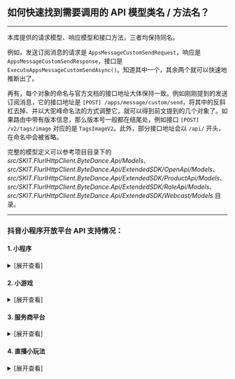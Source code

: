 ﻿## 如何快速找到需要调用的 API 模型类名 / 方法名？

---

本库提供的请求模型、响应模型和接口方法，三者均保持同名。

例如，发送订阅消息的请求是 `AppsMessageCustomSendRequest`，响应是 `AppsMessageCustomSendResponse`，接口是 `ExecuteAppsMessageCustomSendAsync()`。知道其中一个，其余两个就可以快速地推断出了。

再有，每个对象的命名与官方文档的接口地址大体保持一致。例如刚刚提到的发送订阅消息，它的接口地址是 `[POST] /apps/message/custom/send`，将其中的反斜杠去掉、并以大驼峰命名法的方式调整它，就可以得到前文提到的几个对象了。如果路由中带有版本信息，那么版本号一般都在结尾处，例如接口 `[POST] /v2/tags/image` 对应的是 `TagsImageV2`。此外，部分接口地址会以 `/api/` 开头，在命名中会被省略。

完整的模型定义可以参考项目目录下的 _src/SKIT.FlurlHttpClient.ByteDance.Api/Models_、_src/SKIT.FlurlHttpClient.ByteDance.Api/ExtendedSDK/OpenApi/Models_、_src/SKIT.FlurlHttpClient.ByteDance.Api/ExtendedSDK/ProductApi/Models_、_src/SKIT.FlurlHttpClient.ByteDance.Api/ExtendedSDK/RoleApi/Models_、_src/SKIT.FlurlHttpClient.ByteDance.Api/ExtendedSDK/Webcast/Models_ 目录。

---

### 抖音小程序开放平台 API 支持情况：

#### 1. 小程序

<details>

<summary>[展开查看]</summary>

|     |                 抖音 API                  |                备注                |
| :-: | :---------------------------------------: | :--------------------------------: |
|  ×  |            <del>联合授权</del>            | 异构协议，请使用 `DouyinOpen` 模块 |
|  ×  | <del>接口调用凭证：经营能力调用凭证</del> | 异构协议，请使用 `DouyinOpen` 模块 |
|  ×  | <del>接口调用凭证：用户授权调用凭证</del> | 异构协议，请使用 `DouyinOpen` 模块 |
|  √  |     接口调用凭证：非用户授权调用凭证      |                                    |
|  √  |                   登录                    |                                    |
|  √  |           小程序码与小程序链接            |                                    |
|  √  |                Web 化接入                 |                                    |
|  ×  |           <del>私聊和群聊</del>           | 异构协议，请使用 `DouyinOpen` 模块 |
|  ×  |            <del>解决方案</del>            | 异构协议，请使用 `DouyinOpen` 模块 |
|  √  |                 线索组件                  |                                    |
|  √  |                 隐私协议                  |                                    |
|  √  |               直播预约能力                |                                    |
|  √  |                 视频能力                  |                                    |
|  √  |                 搜索能力                  |                                    |
|  √  |                 任务能力                  |                                    |
|  √  |                   电商                    |                                    |
|  ×  |            <del>生活服务</del>            |              _开发中_              |
|  √  |                 短剧行业                  |                                    |
|  √  |                 用户信息                  |                                    |
|  √  |                   分享                    |                                    |
|  √  |                   客服                    |                                    |
|  √  |            交易工具：信用免押             |                                    |
|  √  |            交易工具：周期代扣             |                                    |
|  √  |                 小程序券                  |                                    |
|  √  |          交易系统：通用交易系统           |                                    |
|  ×  |   <del>交易系统：生活服务交易系统</del>   | 异构协议，请使用 `DouyinOpen` 模块 |
|  √  |          交易系统：行业交易系统           |                                    |
|  √  |                 内容安全                  |                                    |
|  √  |             泛知识：角色系统              |                                    |
|  √  |              泛知识：课程库               |                                    |
|  √  |                 担保支付                  |                                    |
|  √  |                   评价                    |                                    |
|  √  |          其他：直播间自定义封面           |                                    |
|  √  |  其他：抖音开放平台与小程序视频打通能力   |                                    |
|  √  |              其他：上传资源               |                                    |
|  √  |                 订阅消息                  |                                    |
|  √  |              小程序推广计划               |                                    |
|  √  |                   挂载                    |                                    |
|  √  |                   分发                    |                                    |
|  √  |                 数据分析                  |                                    |
|  √  |                 服务类目                  |                                    |
|  √  |                直播间能力                 |                                    |
|  √  |               抖音开放能力                |                                    |
|  √  |              页面结构自定义               |                                    |
|  √  |              普通二维码绑定               |                                    |
|  √  |                抖音号绑定                 |                                    |
|  √  |                  流量主                   |                                    |
|  √  |                 抖店绑定                  |                                    |

</details>

#### 2. 小游戏

<details>

<summary>[展开查看]</summary>

|     |   抖音 API   | 备注 |
| :-: | :----------: | :--: |
|  √  | 接口调用凭证 |      |
|  √  |     登录     |      |
|  √  |   数据缓存   |      |
|  √  |    二维码    |      |
|  √  |   订阅消息   |      |

</details>

#### 3. 服务商平台

<details>

<summary>[展开查看]</summary>

|     |               抖音 API               |   备注   |
| :-: | :----------------------------------: | :------: |
|  √  |        代开发小程序：上传资源        |          |
|  √  |          代开发小程序：授权          |          |
|  √  |          代开发小程序：域名          |          |
|  √  |        代开发小程序：模板管理        |          |
|  √  |    代开发小程序：代商家管理小程序    |          |
|  √  | 代开发小程序：代商家入驻抖音开放平台 |          |
|  ×  |  <del>代开发生活服务商家应用</del>   | _开发中_ |

</details>

#### 4. 直播小玩法

<details>

<summary>[展开查看]</summary>

|     | 抖音 API | 备注 |
| :-: | :------: | :--: |
|  √  | 直播能力 |      |

